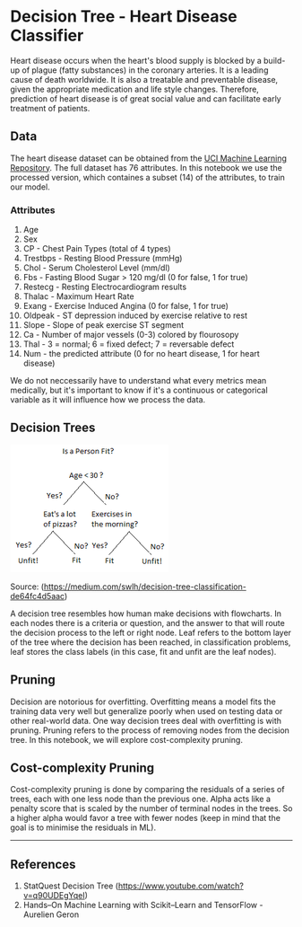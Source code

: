 # Decision Tree - Heart Disease Classifier

Heart disease occurs when the heart's blood supply is blocked by a build-up of plague (fatty substances) in the coronary arteries. It is a leading cause of death worldwide. It is also a treatable and preventable disease, given the appropriate medication and life style changes. Therefore, prediction of heart disease is of great social value and can facilitate early treatment of patients. 

## Data
The heart disease dataset can be obtained from the <a href="https://archive.ics.uci.edu/ml/datasets/heart+disease">UCI Machine Learning Repository</a>. The full dataset has 76 attributes. In this notebook we use the processed version, which containes a subset (14) of the attributes, to train our model. 

### Attributes
1. Age
2. Sex
3. CP - Chest Pain Types (total of 4 types)
4. Trestbps - Resting Blood Pressure (mmHg)
5. Chol - Serum Cholesterol Level (mm/dl)
6. Fbs - Fasting Blood Sugar > 120 mg/dl (0 for false, 1 for true)
7. Restecg - Resting Electrocardiogram results
8. Thalac - Maximum Heart Rate
9. Exang - Exercise Induced Angina (0 for false, 1 for true)
10. Oldpeak - ST depression induced by exercise relative to rest
11. Slope - Slope of peak exercise ST segment
12. Ca - Number of major vessels (0-3) colored by flourosopy
13. Thal - 3 = normal; 6 = fixed defect; 7 = reversable defect
14. Num - the predicted attribute (0 for no heart disease, 1 for heart disease)

We do not neccessarily have to understand what every metrics mean medically, but it's important to know if it's a continuous or categorical variable as it will influence how we process the data. 

## Decision Trees
![](https://github.com/RussH-code/DecisionTree-Heart-Disease-Classifier/blob/main/dt.png)

Source: (https://medium.com/swlh/decision-tree-classification-de64fc4d5aac)

A decision tree resembles how human make decisions with flowcharts. In each nodes there is a criteria or question, and the answer to that will route the decision process to the left or right node. Leaf refers to the bottom layer of the tree where the decision has been reached, in classification problems, leaf stores the class labels (in this case, fit and unfit are the leaf nodes).

## Pruning
Decision are notorious for overfitting. Overfitting means a model fits the training data very well but generalize poorly when used on testing data or other real-world data. One way decision trees deal with overfitting is with pruning. Pruning refers to the process of removing nodes from the decision tree. In this notebook, we will explore cost-complexity pruning.

## Cost-complexity Pruning
Cost-complexity pruning is done by comparing the residuals of a series of trees, each with one less node than the previous one. Alpha acts like a penalty score that is scaled by the number of terminal nodes in the trees. So a higher alpha would favor a tree with fewer nodes (keep in mind that the goal is to minimise the residuals in ML).

---

## References
1. StatQuest Decision Tree (https://www.youtube.com/watch?v=q90UDEgYqeI)
2. Hands–On Machine Learning with Scikit–Learn and TensorFlow - Aurelien Geron
